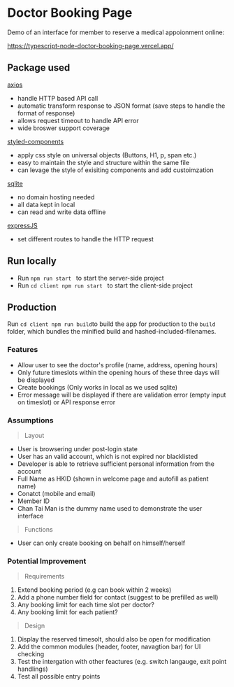 # Doctor Booking Page
Demo of an interface for member to reserve a medical appoionment online:

https://typescript-node-doctor-booking-page.vercel.app/

## Package used

[axios](https://github.com/axios/axios)
 - handle HTTP based API call 
 - automatic transform response to JSON format (save steps to handle the format of response)
 - allows request timeout to handle API error
 - wide broswer support coverage

[styled-components](https://github.com/styled-components/styled-components)
 - apply css style on universal objects (Buttons, H1, p, span etc.)
 - easy to maintain the style and structure within the same file 
 - can levage the style of exisiting components and add custoimzation
 
[sqlite](https://www.sqlite.org/index.html)
 - no domain hosting needed
 - all data kept in local
 - can read and write data offline
 
[expressJS](https://github.com/expressjs/express)
- set different routes to handle the HTTP request


## Run locally
- Run `npm run start ` to start the server-side project
- Run `cd client npm run start ` to start the client-side project

## Production 
Run ` cd client npm run build `to build the app for production to the  `build`  folder, which bundles the minified build and hashed-included-filenames.

### Features 

 - Allow user to see the doctor's profile (name, address, opening hours)
 - Only future timeslots within the opening hours of these three days will be displayed
 - Create bookings (Only works in local as we used sqlite)
 - Error message will be displayed if there are validation error (empty input on timeslot) or API response error

### Assumptions
> Layout
- User is browsering under post-login state
- User has an valid account, which is not expired nor blacklisted
- Developer is able to retrieve sufficient personal information from the account
 - Full Name as HKID (shown in welcome page and autofill as patient name)
 - Conatct (mobile and email)
- Member ID
- Chan Tai Man is the dummy name used to demonstrate the user interface

> Functions
- User can only create booking on behalf on himself/herself

### Potential Improvement 
> Requirements
1. Extend booking period  (e.g can book within 2 weeks)
2. Add a phone number field for contact (suggest to be prefilled as well)
3. Any booking limit for each time slot per doctor?
4. Any booking limit for each patient?

> Design
1. Display the reserved timesolt, should also be open for modification
2. Add the common modules (header, footer, navagtion bar) for UI checking
3. Test the intergation with other feactures (e.g. switch langauge, exit point handlings)
4. Test all possible entry points


